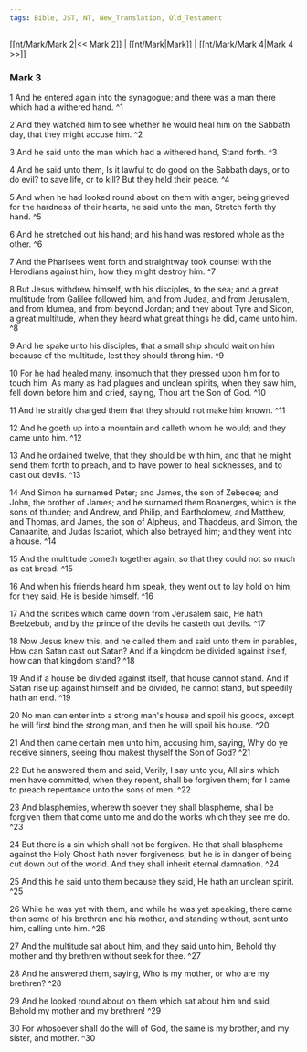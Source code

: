```yaml
---
tags: Bible, JST, NT, New_Translation, Old_Testament
---
```


[[nt/Mark/Mark 2|<< Mark 2]] | [[nt/Mark|Mark]] | [[nt/Mark/Mark 4|Mark 4 >>]]

### Mark 3

1 And he entered again into the synagogue; and there was a man there which had a withered hand.  ^1

2 And they watched him to see whether he would heal him on the Sabbath day, that they might accuse him.  ^2

3 And he said unto the man which had a withered hand, Stand forth.  ^3

4 And he said unto them, Is it lawful to do good on the Sabbath days, or to do evil? to save life, or to kill? But they held their peace.  ^4

5 And when he had looked round about on them with anger, being grieved for the hardness of their hearts, he said unto the man, Stretch forth thy hand.  ^5

6 And he stretched out his hand; and his hand was restored whole as the other.  ^6

7 And the Pharisees went forth and straightway took counsel with the Herodians against him, how they might destroy him.  ^7

8 But Jesus withdrew himself, with his disciples, to the sea; and a great multitude from Galilee followed him, and from Judea, and from Jerusalem, and from Idumea, and from beyond Jordan; and they about Tyre and Sidon, a great multitude, when they heard what great things he did, came unto him.  ^8

9 And he spake unto his disciples, that a small ship should wait on him because of the multitude, lest they should throng him.  ^9

10 For he had healed many, insomuch that they pressed upon him for to touch him. As many as had plagues and unclean spirits, when they saw him, fell down before him and cried, saying, Thou art the Son of God.  ^10

11 And he straitly charged them that they should not make him known.  ^11

12 And he goeth up into a mountain and calleth whom he would; and they came unto him.  ^12

13 And he ordained twelve, that they should be with him, and that he might send them forth to preach, and to have power to heal sicknesses, and to cast out devils.  ^13

14 And Simon he surnamed Peter; and James, the son of Zebedee; and John, the brother of James; and he surnamed them Boanerges, which is the sons of thunder; and Andrew, and Philip, and Bartholomew, and Matthew, and Thomas, and James, the son of Alpheus, and Thaddeus, and Simon, the Canaanite, and Judas Iscariot, which also betrayed him; and they went into a house.  ^14

15 And the multitude cometh together again, so that they could not so much as eat bread.  ^15

16 And when his friends heard him speak, they went out to lay hold on him; for they said, He is beside himself.  ^16

17 And the scribes which came down from Jerusalem said, He hath Beelzebub, and by the prince of the devils he casteth out devils.  ^17

18 Now Jesus knew this, and he called them and said unto them in parables, How can Satan cast out Satan? And if a kingdom be divided against itself, how can that kingdom stand?  ^18

19 And if a house be divided against itself, that house cannot stand. And if Satan rise up against himself and be divided, he cannot stand, but speedily hath an end.  ^19

20 No man can enter into a strong man\'s house and spoil his goods, except he will first bind the strong man, and then he will spoil his house.  ^20

21 And then came certain men unto him, accusing him, saying, Why do ye receive sinners, seeing thou makest thyself the Son of God?  ^21

22 But he answered them and said, Verily, I say unto you, All sins which men have committed, when they repent, shall be forgiven them; for I came to preach repentance unto the sons of men.  ^22

23 And blasphemies, wherewith soever they shall blaspheme, shall be forgiven them that come unto me and do the works which they see me do.  ^23

24 But there is a sin which shall not be forgiven. He that shall blaspheme against the Holy Ghost hath never forgiveness; but he is in danger of being cut down out of the world. And they shall inherit eternal damnation.  ^24

25 And this he said unto them because they said, He hath an unclean spirit.  ^25

26 While he was yet with them, and while he was yet speaking, there came then some of his brethren and his mother, and standing without, sent unto him, calling unto him.  ^26

27 And the multitude sat about him, and they said unto him, Behold thy mother and thy brethren without seek for thee.  ^27

28 And he answered them, saying, Who is my mother, or who are my brethren?  ^28

29 And he looked round about on them which sat about him and said, Behold my mother and my brethren!  ^29

30 For whosoever shall do the will of God, the same is my brother, and my sister, and mother.  ^30

 
